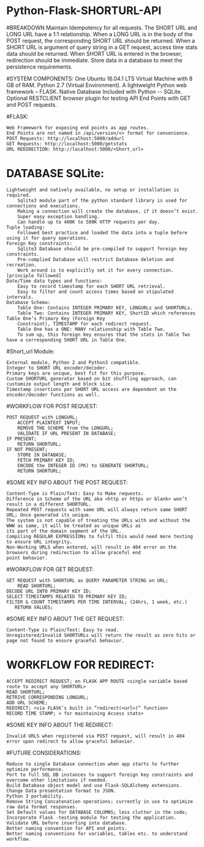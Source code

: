 # Python-Flask-SHORTURL-API

#BREAKDOWN
    Maintain Idempotency for all requests.
    The SHORT URL and LONG URL have a 1:1 relationship.
    When a LONG URL is in the body of the POST request, the corresponding SHORT URL should be returned.
    When a SHORT URL is argument of query string in a GET request, access time stats data should be returned.
    When SHORT URL is entered in the browser, redirection should be immediate.
    Store data in a database to meet the persistence requirements.

#SYSTEM COMPONENTS:
    One Ubuntu 16.04.1 LTS Virtual Machine with 8 GB of RAM.
    Python 2.7 (Virtual Environment).
    A lightweight Python web framework – FLASK.
    Native Database Included with Python -- SQLite.
    Optional RESTCLIENT browser plugin for testing API End Points with GET and POST requests.    
    
    
#FLASK:

    Web Framework for exposing end points as app routes.
    End Points are not named in /api/version/<> format for convenience.
    POST Requests: http://localhost:5000/addurl
    GET Requests: http://localhost:5000/getstats
    URL REDIRECTION: http://localhost:5000/<Short_url>
   
# DATABASE SQLite:

    Lightweight and natively available, no setup or installation is required.
        Sqlite3 module part of the python standard library is used for connections and executions.
        Making a connection will create the database, if it doesn’t exist.
        Super easy exception handling.
        Can handle up to 400K to 500K HTTP requests per day.
    Tuple loading:
        Followed best practice and loaded the data into a tuple before using it for query operations.
    Foreign Key constraints:
        Sqlite3 Database should be pre-compiled to support foreign key constraints.
        Pre-complied Database will restrict Database deletion and recreation.
        Work around is to explicitly set it for every connection. [principle followed]
    Date/Time data types and functions:
        Easy to record timestamp for each SHORT URL retrieval.
        Easy to filter and count access times based on stipulated intervals.
    Database Schema:
        Table One: Contains INTEGER PRIMARY KEY, LONGURLs and SHORTURLs.
        Table Two: Contains INTEGER PRIMARY KEY, ShortID which references Table One’s Primary Key (Foreign Key
        Constraint), TIMESTAMP for each redirect request.
        Table One has a ONE: MANY relationship with Table Two.
        To sum up, this foreign key ensures that the stats in Table Two have a corresponding SHORT URL in Table One.

#Short_url Module:

    External module, Python 2 and Python3 compatible.
    Integer to SHORT URL encoder/decoder.
    Primary keys are unique, best fit for this purpose.
    Custom SHORTURL generator based on bit shuffling approach, can customize output length and block size.
    Timestamp insertions per SHORT URL access are dependent on the encoder/decoder functions as well.

#WORKFLOW FOR POST REQUEST:

    POST REQUEST with LONGURL;
        ACCEPT PLAINTEXT INPUT;
        REMOVE THE SCHEME from the LONGURL;
        VALIDATE IF URL PRESENT IN DATABASE;
    IF PRESENT;
        RETURN SHORTURL;
    IF NOT PRESENT;
        STORE IN DATABASE;
        FETCH PRIMARY KEY ID;
        ENCODE the INTEGER ID (PK) to GENERATE SHORTURL;
        RETURN SHORTURL;

#SOME KEY INFO ABOUT THE POST REQUEST:
    
    Content-Type is Plain/Text: Easy to Make requests.
    Difference in Scheme of the URL aka <http or https or blank> won’t result in a different SHORTURL.
    Repeated POST requests with same URL will always return same SHORT URL; Once generated its unique.
    The system is not capable of treating the URLs with and without the WWW as same, it will be treated as unique URLs as
    its part of the domain segment of the URL.
    Compiling REGULAR EXPRESSIONs to fulfil this would need more testing to ensure URL integrity.
    Non-Working URLS when entered, will result in 404 error on the browsers during redirection to allow graceful end
    point behavior.


#WORKFLOW FOR GET REQUEST:
    
    GET REQUEST with SHORTURL as QUERY PARAMETER STRING on URL;
        READ SHORTURL;
    DECODE URL INTO PRIMARY KEY ID;
    SELECT TIMESTAMPS RELATED TO PRIMARY KEY ID;
    FILTER & COUNT TIMESTAMPS PER TIME INTERVAL; (24hrs, 1 week, etc.)
       RETURN VALUES;

#SOME KEY INFO ABOUT THE GET REQUEST:
    
    Content-Type is Plain/Text: Easy to read.
    Unregistered/Invalid SHORTURLs will return the result as zero hits or page not found to ensure graceful behavior.

# WORKFLOW FOR REDIRECT:
    
    ACCEPT REDIRECT REQUEST; on FLASK APP ROUTE <single variable based route to accept any SHORTURL>
    READ SHORTURL;
    RETRIVE CORRESPONDING LONGURL;
    ADD URL SCHEME;
    REDIRECT; <via FLASK’s built in “redirect(<url>)” function>
    RECORD TIME STAMP; < for maintaining Access stats>
    
#SOME KEY INFO ABOUT THE REDIRECT:
    
    Invalid URLS when registered via POST request, will result in 404 error upon redirect to allow graceful behavior.

#FUTURE CONSIDERATIONS:
    
    Reduce to single Database connection when app starts to further optimize performance.
    Port to full SQL DB instances to support foreign key constraints and overcome other limitations if needed.
    Build Database object model and use Flask-SQLAlchemy extensions.
    Change Data presentation format to JSON.
    Python 3 portability.
    Remove String Concatenation operations; currently in use to optimize raw data format responses.
    Set Default values for DATABASE COLUMNS; less clutter in the code;
    Incorporate Flask -testing module for testing the application.
    Validate URL before inserting into database.
    Better naming convention for API end points.
    Better naming conventions for variables, tables etc. to understand workflow.

